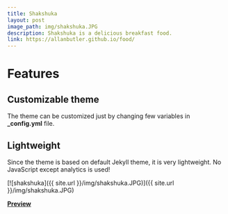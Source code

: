 ```yaml
---
title: Shakshuka
layout: post
image_path: img/shakshuka.JPG
description: Shakshuka is a delicious breakfast food.
link: https://allanbutler.github.io/food/
---
```


# Features

## Customizable theme

The theme can be customized just by changing few variables in **\_config.yml** file.

## Lightweight

Since the theme is based on default Jekyll theme, it is very lightweight. No JavaScript except analytics is used!

[![shakshuka]({{ site.url }}/img/shakshuka.JPG)]({{ site.url }}/img/shakshuka.JPG)

[**Preview**]({{page.link}})
